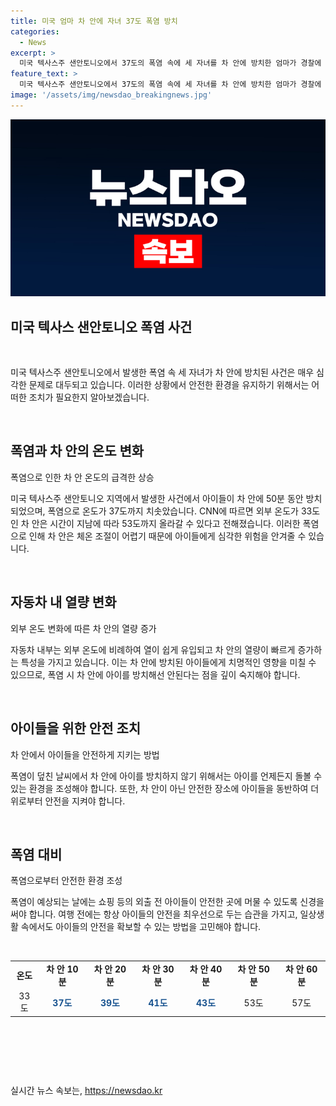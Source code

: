 ```yaml
---
title: 미국 엄마 차 안에 자녀 37도 폭염 방치
categories:
  - News
excerpt: >
  미국 텍사스주 샌안토니오에서 37도의 폭염 속에 세 자녀를 차 안에 방치한 엄마가 경찰에 붙잡혔다. 신고를 받은 경찰은 차 안에서 울고 있는 아이들을 구조했고, 엄마는 아동 유기 등 혐의로 체포됐다. 차 안의 온도가 1시간 후 53도까지 올라갈 수 있다는데, 다행히 아이들은 큰 이상 없이 건강한 상태로 알려졌다. (150자)
feature_text: >
  미국 텍사스주 샌안토니오에서 37도의 폭염 속에 세 자녀를 차 안에 방치한 엄마가 경찰에 붙잡혔다. 신고를 받은 경찰은 차 안에서 울고 있는 아이들을 구조했고, 엄마는 아동 유기 등 혐의로 체포됐다. 차 안의 온도가 1시간 후 53도까지 올라갈 수 있다는데, 다행히 아이들은 큰 이상 없이 건강한 상태로 알려졌다. (150자)
image: '/assets/img/newsdao_breakingnews.jpg'
---
```


<p><img src="/assets/img/newsdao_breakingnews.jpg" alt="flaretime 속보" /></p>

<h2 data-ke-size="size26">미국 텍사스 샌안토니오 폭염 사건</h2>

<p data-ke-size="size16">&nbsp;</p>

<p>미국 텍사스주 샌안토니오에서 발생한 폭염 속 세 자녀가 차 안에 방치된 사건은 매우 심각한 문제로 대두되고 있습니다. 이러한 상황에서 안전한 환경을 유지하기 위해서는 어떠한 조치가 필요한지 알아보겠습니다.</p>

<p data-ke-size="size16">&nbsp;</p>

<h2 data-ke-size="size24">폭염과 차 안의 온도 변화</h2>

<p data-ke-size="size16">폭염으로 인한 차 안 온도의 급격한 상승</p>

<p>미국 텍사스주 샌안토니오 지역에서 발생한 사건에서 아이들이 차 안에 50분 동안 방치되었으며, 폭염으로 온도가 37도까지 치솟았습니다. CNN에 따르면 외부 온도가 33도인 차 안은 시간이 지남에 따라 53도까지 올라갈 수 있다고 전해졌습니다. 이러한 폭염으로 인해 차 안은 체온 조절이 어렵기 때문에 아이들에게 심각한 위험을 안겨줄 수 있습니다.</p>

<p data-ke-size="size16">&nbsp;</p>

<h2 data-ke-size="size24">자동차 내 열량 변화</h2>

<p data-ke-size="size16">외부 온도 변화에 따른 차 안의 열량 증가</p>

<p>자동차 내부는 외부 온도에 비례하여 열이 쉽게 유입되고 차 안의 열량이 빠르게 증가하는 특성을 가지고 있습니다. 이는 차 안에 방치된 아이들에게 치명적인 영향을 미칠 수 있으므로, 폭염 시 차 안에 아이를 방치해선 안된다는 점을 깊이 숙지해야 합니다.</p>

<p data-ke-size="size16">&nbsp;</p>

<h2 data-ke-size="size24">아이들을 위한 안전 조치</h2>

<p data-ke-size="size16">차 안에서 아이들을 안전하게 지키는 방법</p>

<p>폭염이 덮친 날씨에서 차 안에 아이를 방치하지 않기 위해서는 아이를 언제든지 돌볼 수 있는 환경을 조성해야 합니다. 또한, 차 안이 아닌 안전한 장소에 아이들을 동반하여 더위로부터 안전을 지켜야 합니다.</p>

<p data-ke-size="size16">&nbsp;</p>

<h2 data-ke-size="size24">폭염 대비</h2>

<p data-ke-size="size16">폭염으로부터 안전한 환경 조성</p>

<p>폭염이 예상되는 날에는 쇼핑 등의 외출 전 아이들이 안전한 곳에 머물 수 있도록 신경을 써야 합니다. 여행 전에는 항상 아이들의 안전을 최우선으로 두는 습관을 가지고, 일상생활 속에서도 아이들의 안전을 확보할 수 있는 방법을 고민해야 합니다.</p>

<p data-ke-size="size16">&nbsp;</p>

<table>
    <tbody>
        <tr>
            <td style="text-align: center; height: 17px;"><b>온도</b></td>
            <td style="text-align: center; height: 17px;"><b>차 안 10분</b></td>
            <td style="text-align: center; height: 17px;"><b>차 안 20분</b></td>
            <td style="text-align: center; height: 17px;"><b>차 안 30분</b></td>
            <td style="text-align: center; height: 17px;"><b>차 안 40분</b></td>
            <td style="text-align: center; height: 17px;"><b>차 안 50분</b></td>
            <td style="text-align: center; height: 17px;"><b>차 안 60분</b></td>
        </tr>
        <tr>
            <td style="text-align: center; height: 17px;">33도</td>
            <td style="text-align: center; height: 17px;"><span style="color: #1a5490;"><b>37도</b></span></td>
            <td style="text-align: center; height: 17px;"><span style="color: #1a5490;"><b>39도</b></span></td>
            <td style="text-align: center; height: 17px;"><span style="color: #1a5490;"><b>41도</b></span></td>
            <td style="text-align: center; height: 17px;"><span style="color: #1a5490;"><b>43도</b></span></td>
            <td style="text-align: center; height: 17px;">53도</td>
            <td style="text-align: center; height: 17px;">57도</td>
        </tr>
    </tbody>
</table>

<p data-ke-size="size16">&nbsp;</p>

<p data-ke-size="size16">&nbsp;</p>

<p data-ke-size="size16">&nbsp;</p>
실시간 뉴스 속보는, <a href="https://newsdao.kr" rel="dofollow">https://newsdao.kr</a>


